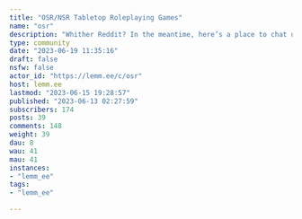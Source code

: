 ```yaml
---
title: "OSR/NSR Tabletop Roleplaying Games" 
name: "osr"
description: "Whither Reddit? In the meantime, here’s a place to chat up old school revival (OSR) and new school revolution (NSR) style TTRPGs.My name is Todd aka [Hexed Press](https://ttrpg-hangout.social/@hexedpress) and I am the current caretaker ([have I always been the caretaker?](https://www.youtube.com/watch?v=iE4eQWVoctI)). Here are some other places to find me, if you are so inclined:- [My forums](https://forums.hexed.press/),- [My YouTube channel](https://www.youtube.com/@hexedpress),- [Patreon](https://www.patreon.com/hexedpress)."
type: community
date: "2023-06-19 11:35:16"
draft: false
nsfw: false
actor_id: "https://lemm.ee/c/osr"
host: lemm.ee
lastmod: "2023-06-15 19:28:57"
published: "2023-06-13 02:27:59"
subscribers: 174
posts: 39
comments: 148
weight: 39
dau: 8
wau: 41
mau: 41
instances:
- "lemm_ee"
tags: 
- "lemm_ee"

---
```


